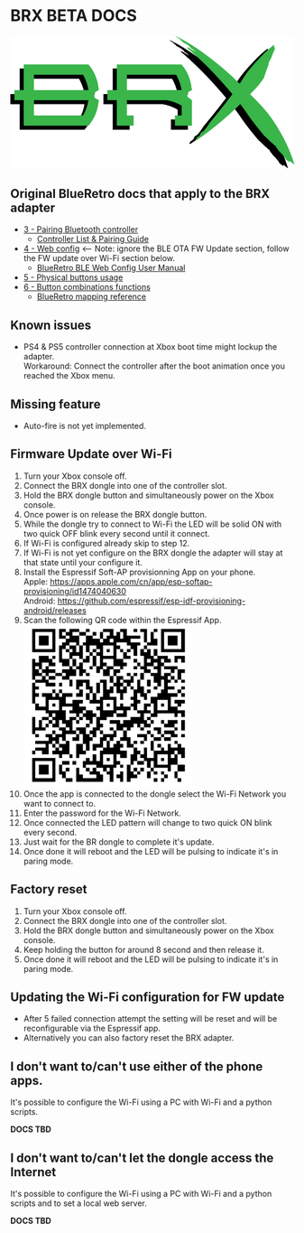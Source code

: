 # BRX BETA DOCS

![](static/BRX_green_shadow_blk.png)

## Original BlueRetro docs that apply to the BRX adapter
* [3 - Pairing Bluetooth controller](https://github.com/darthcloud/BlueRetro/wiki#3---pairing-bluetooth-controller)
  * [Controller List & Pairing Guide](https://github.com/darthcloud/BlueRetro/wiki/Controller-pairing-guide)
* [4 - Web config](https://github.com/darthcloud/BlueRetro/wiki#4---web-config) <-- Note: ignore the BLE OTA FW Update section, follow the FW update over Wi-Fi section below.
  * [BlueRetro BLE Web Config User Manual](https://github.com/darthcloud/BlueRetro/wiki/BlueRetro-BLE-Web-Config-User-Manual)
* [5 - Physical buttons usage](https://github.com/darthcloud/BlueRetro/wiki#5---physical-buttons-usage)
* [6 - Button combinations functions](https://github.com/darthcloud/BlueRetro/wiki#6---button-combinations-functions)
  * [BlueRetro mapping reference](https://docs.google.com/spreadsheets/d/e/2PACX-1vT9rPK2__komCjELFpf0UYz0cMWwvhAXgAU7C9nnwtgEaivjsh0q0xeCEiZAMA-paMrneePV7IqdX48/pubhtml)

## Known issues
* PS4 & PS5 controller connection at Xbox boot time might lockup the adapter.\
  Workaround: Connect the controller after the boot animation once you reached the Xbox menu.

## Missing feature
* Auto-fire is not yet implemented.

## Firmware Update over Wi-Fi
1. Turn your Xbox console off.
2. Connect the BRX dongle into one of the controller slot.
3. Hold the BRX dongle button and simultaneously power on the Xbox console.
4. Once power is on release the BRX dongle button.  
5. While the dongle try to connect to Wi-Fi the LED will be solid ON with two quick OFF blink every second until it connect.
6. If Wi-Fi is configured already skip to step 12.
7. If Wi-Fi is not yet configure on the BRX dongle the adapter will stay at that state until your configure it.
8. Install the Espressif Soft-AP provisionning App on your phone.\
   Apple: https://apps.apple.com/cn/app/esp-softap-provisioning/id1474040630 \
   Android: https://github.com/espressif/esp-idf-provisioning-android/releases
9. Scan the following QR code within the Espressif App.\
   ![](static/xbox_qr_code.png)
10. Once the app is connected to the dongle select the Wi-Fi Network you want to connect to.
11. Enter the password for the Wi-Fi Network.
12. Once connected the LED pattern will change to two quick ON blink every second.
13. Just wait for the BR dongle to complete it's update.
14. Once done it will reboot and the LED will be pulsing to indicate it's in paring mode.

## Factory reset
1. Turn your Xbox console off.
2. Connect the BRX dongle into one of the controller slot.
3. Hold the BRX dongle button and simultaneously power on the Xbox console.
4. Keep holding the button for around 8 second and then release it.
5. Once done it will reboot and the LED will be pulsing to indicate it's in paring mode.

## Updating the Wi-Fi configuration for FW update
* After 5 failed connection attempt the setting will be reset and will be reconfigurable via the Espressif app.
* Alternatively you can also factory reset the BRX adapter.

## I don't want to/can't use either of the phone apps.
It's possible to configure the Wi-Fi using a PC with Wi-Fi and a python scripts.

**DOCS TBD**

## I don't want to/can't let the dongle access the Internet
It's possible to configure the Wi-Fi using a PC with Wi-Fi and a python scripts and to set a local web server.

**DOCS TBD**
